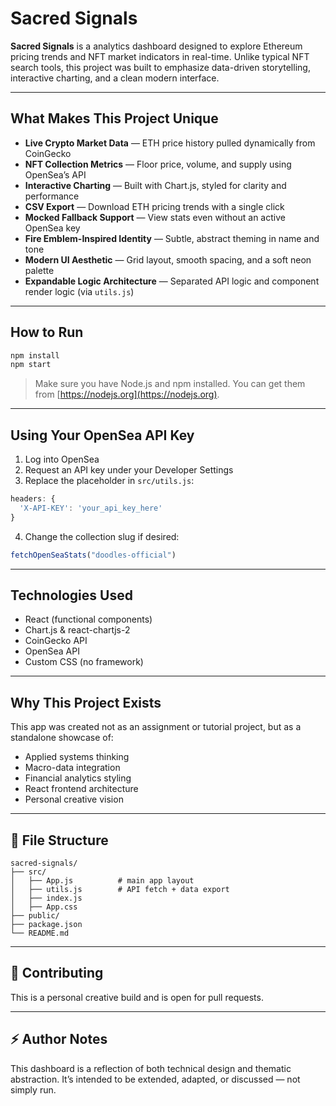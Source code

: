 
# Sacred Signals

**Sacred Signals** is a analytics dashboard designed to explore Ethereum pricing trends and NFT market indicators in real-time. Unlike typical NFT search tools, this project was built to emphasize data-driven storytelling, interactive charting, and a clean modern interface.

---

## What Makes This Project Unique

- **Live Crypto Market Data** — ETH price history pulled dynamically from CoinGecko
- **NFT Collection Metrics** — Floor price, volume, and supply using OpenSea’s API
- **Interactive Charting** — Built with Chart.js, styled for clarity and performance
- **CSV Export** — Download ETH pricing trends with a single click
- **Mocked Fallback Support** — View stats even without an active OpenSea key
- **Fire Emblem-Inspired Identity** — Subtle, abstract theming in name and tone
- **Modern UI Aesthetic** — Grid layout, smooth spacing, and a soft neon palette
- **Expandable Logic Architecture** — Separated API logic and component render logic (via `utils.js`)

---

## How to Run

```bash
npm install
npm start
```

> Make sure you have Node.js and npm installed. You can get them from [https://nodejs.org](https://nodejs.org).

---

## Using Your OpenSea API Key

1. Log into OpenSea
2. Request an API key under your Developer Settings
3. Replace the placeholder in `src/utils.js`:

```js
headers: {
  'X-API-KEY': 'your_api_key_here'
}
```

4. Change the collection slug if desired:

```js
fetchOpenSeaStats("doodles-official")
```

---

## Technologies Used

- React (functional components)
- Chart.js & react-chartjs-2
- CoinGecko API
- OpenSea API
- Custom CSS (no framework)

---

## Why This Project Exists

This app was created not as an assignment or tutorial project, but as a standalone showcase of:
- Applied systems thinking
- Macro-data integration
- Financial analytics styling
- React frontend architecture
- Personal creative vision

---

## 📂 File Structure

```
sacred-signals/
├── src/
│   ├── App.js          # main app layout
│   ├── utils.js        # API fetch + data export
│   ├── index.js
│   ├── App.css
├── public/
├── package.json
└── README.md
```

---

## 🤝 Contributing

This is a personal creative build and is open for pull requests.

---

## ⚡ Author Notes

This dashboard is a reflection of both technical design and thematic abstraction. It’s intended to be extended, adapted, or discussed — not simply run.

